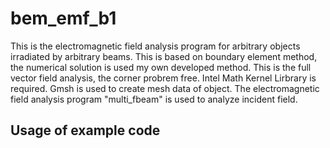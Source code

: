 # bem_emf_b1
This is the electromagnetic field analysis program for arbitrary objects irradiated by arbitrary beams. This is based on boundary element method, the numerical solution is used my own developed method. This is the full vector field analysis, the corner probrem free. Intel Math Kernel Lirbrary is required. Gmsh is used to create mesh data of object. The electromagnetic field analysis program "multi_fbeam" is used to analyze incident field. 

## Usage of example code


